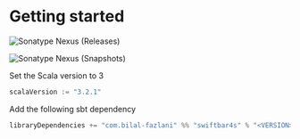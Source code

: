 # Getting started

![Sonatype Nexus (Releases)](https://img.shields.io/nexus/r/com.bilal-fazlani/swiftbar4s_3?color=green&label=RELEASE%20VERSION&server=https%3A%2F%2Foss.sonatype.org&style=for-the-badge)

![Sonatype Nexus (Snapshots)](https://img.shields.io/nexus/s/com.bilal-fazlani/swiftbar4s_3?label=SNAPSHOT%20VERSION&server=https%3A%2F%2Foss.sonatype.org&style=for-the-badge)


Set the Scala version to 3

```scala
scalaVersion := "3.2.1"
```

Add the following sbt dependency

```scala
libraryDependencies += "com.bilal-fazlani" %% "swiftbar4s" % "<VERSION>"
```

